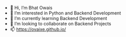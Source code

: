- 👋 Hi, I’m Bhat Owais
- 👀 I’m interested in Python and Backend Development
- 🌱 I’m currently learning Backend Development
- 💞️ I’m looking to collaborate on Backend Projects
- 📫 https://ovaixe.github.io/

<!---
ovaixe/ovaixe is a ✨ special ✨ repository because its `README.md` (this file) appears on your GitHub profile.
You can click the Preview link to take a look at your changes.
--->
